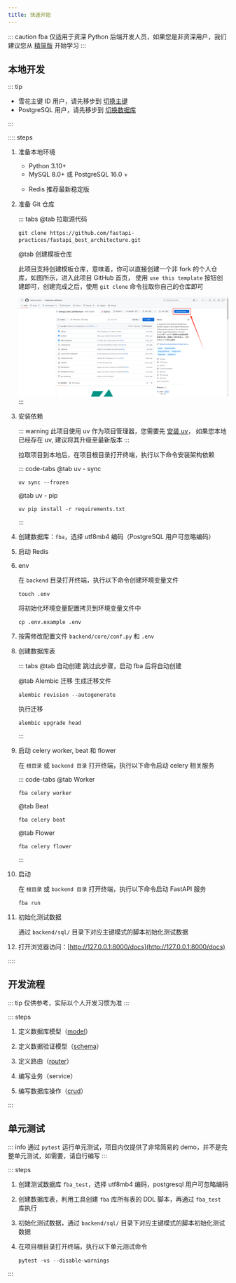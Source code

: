 ```yaml
---
title: 快速开始
---
```


::: caution
fba 仅适用于资深 Python 后端开发人员，如果您是非资深用户，我们建议您从 [精简版](../summary/fsm.md) 开始学习
:::

## 本地开发

::: tip

- 雪花主键 ID 用户，请先移步到 [切换主键](../reference/pk.md)
- PostgreSQL 用户，请先移步到 [切换数据库](../reference/db.md)

:::

:::: steps

1. 准备本地环境

    - Python 3.10+
    - MySQL 8.0+ 或 PostgreSQL 16.0 +
    - <p>Redis 推荐最新稳定版</p>

2. 准备 Git 仓库 <Badge type="warning" text="二选一" />

   ::: tabs
   @tab 拉取源代码

   ```shell:no-line-numbers
   git clone https://github.com/fastapi-practices/fastapi_best_architecture.git
   ```

   @tab 创建模板仓库

   此项目支持创建模板仓库，意味着，你可以直接创建一个非 fork 的个人仓库，如图所示，进入此项目
   GitHub 首页，
   使用 `use this template` 按钮创建即可，创建完成之后，使用 `git clone` 命令拉取你自己的仓库即可

   ![use_this_template](/images/use_this_template.png)
   :::

3. 安装依赖

   ::: warning
   此项目使用 uv 作为项目管理器，您需要先 [安装 uv](https://docs.astral.sh/uv/getting-started/installation/)，
   如果您本地已经存在 uv, 建议将其升级至最新版本
   :::

   拉取项目到本地后，在项目根目录打开终端，执行以下命令安装架构依赖

   ::: code-tabs
   @tab <Icon name="material-icon-theme:uv" />uv - sync

   ```shell:no-line-numbers
   uv sync --frozen
   ```

   @tab <Icon name="material-icon-theme:uv" />uv - pip

   ```shell:no-line-numbers
   uv pip install -r requirements.txt
   ```

   :::

4. 创建数据库：`fba`，选择 utf8mb4 编码（PostgreSQL 用户可忽略编码）
5. 启动 Redis
6. env

   在 `backend` 目录打开终端，执行以下命令创建环境变量文件

   ```shell:no-line-numbers
   touch .env
   ```

   将初始化环境变量配置拷贝到环境变量文件中

   ```shell:no-line-numbers
   cp .env.example .env
   ```

7. 按需修改配置文件 `backend/core/conf.py` 和 `.env`
8. 创建数据库表 <Badge type="warning" text="二选一" />

   ::: tabs
   @tab 自动创建
   跳过此步骤，启动 fba 后将自动创建

   @tab Alembic 迁移
   生成迁移文件

   ```shell:no-line-numbers
   alembic revision --autogenerate
   ```

   执行迁移

   ```shell:no-line-numbers
   alembic upgrade head
   ```
   :::

9. 启动 celery worker, beat 和 flower <Badge type="warning" text="此步骤为可选，可直接跳过" />

   在 `根目录` 或 `backend 目录` 打开终端，执行以下命令启动 celery 相关服务

   ::: code-tabs
   @tab Worker

    ```shell:no-line-numbers
    fba celery worker
    ```

   @tab Beat

    ```shell:no-line-numbers
    fba celery beat
    ```

   @tab Flower

    ```shell:no-line-numbers
    fba celery flower
    ```
   :::

10. 启动

    在 `根目录` 或 `backend 目录` 打开终端，执行以下命令启动 FastAPI 服务

    ```shell:no-line-numbers
    fba run
    ```

11. 初始化测试数据

    通过 `backend/sql/` 目录下对应主键模式的脚本初始化测试数据

12. 打开浏览器访问：[http://127.0.0.1:8000/docs](http://127.0.0.1:8000/docs)

::::

## 开发流程

::: tip
仅供参考，实际以个人开发习惯为准
:::

::: steps

1. 定义数据库模型（[model](../reference/model.md)）

2. 定义数据验证模型（[schema](../reference/schema.md)）

3. 定义路由（[router](../reference/router.md)）

4. 编写业务（service）

5. 编写数据库操作（[crud](../reference/CRUD.md)）

:::

## 单元测试

::: info
通过 `pytest` 运行单元测试，项目内仅提供了非常简易的 demo，并不是完整单元测试，如需要，请自行编写
:::

::: steps

1. 创建测试数据库 `fba_test`，选择 utf8mb4 编码，postgresql 用户可忽略编码
2. 创建数据库表，利用工具创建 `fba` 库所有表的 DDL 脚本，再通过 `fba_test` 库执行
3. 初始化测试数据，通过 `backend/sql/` 目录下对应主键模式的脚本初始化测试数据
4. 在项目根目录打开终端，执行以下单元测试命令

   ```shell:no-line-numbers
   pytest -vs --disable-warnings
   ```

:::